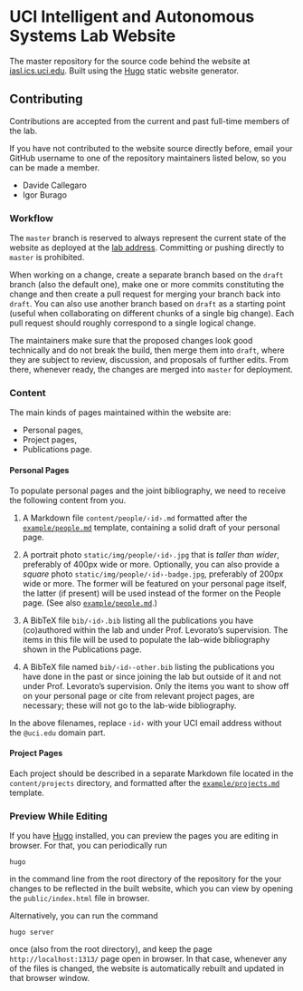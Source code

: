 # UCI Intelligent and Autonomous Systems Lab Website

The master repository for the source code behind the website at
[iasl.ics.uci.edu][iasl].
Built using the [Hugo][hugo] static website generator.

[iasl]: https://iasl.ics.uci.edu
[hugo]: https://gohugo.io

## Contributing

Contributions are accepted from the current and past full-time members
of the lab.

If you have not contributed to the website source directly before,
email your GitHub username to one of the repository maintainers listed
below, so you can be made a member.

- Davide Callegaro
- Igor Burago

### Workflow

The `master` branch is reserved to always represent the current state
of the website as deployed at the [lab address][iasl].
Committing or pushing directly to `master` is prohibited.

When working on a change, create a separate branch based on the
`draft` branch (also the default one), make one or more commits
constituting the change and then create a pull request for merging
your branch back into `draft`.
You can also use another branch based on `draft` as a starting point
(useful when collaborating on different chunks of a single big
change).
Each pull request should roughly correspond to a single logical
change.

The maintainers make sure that the proposed changes look good
technically and do not break the build, then merge them into `draft`,
where they are subject to review, discussion, and proposals of further
edits.
From there, whenever ready, the changes are merged into `master`
for deployment.

### Content

The main kinds of pages maintained within the website are:

- Personal pages,
- Project pages,
- Publications page.

#### Personal Pages

To populate personal pages and the joint bibliography,
we need to receive the following content from you.

1. A Markdown file `content/people/‹id›.md` formatted after the
[`example/people.md`][personal-template] template, containing a solid
draft of your personal page.

2. A portrait photo `static/img/people/‹id›.jpg` that is *taller than
wider*, preferably of 400px wide or more.
Optionally, you can also provide a *square* photo
`static/img/people/‹id›-badge.jpg`, preferably of 200px wide or more.
The former will be featured on your personal page itself, the latter
(if present) will be used instead of the former on the People page.
(See also [`example/people.md`][personal-template].)

3. A BibTeX file `bib/‹id›.bib` listing all the publications you have
(co)authored within the lab and under Prof. Levorato’s supervision.
The items in this file will be used to populate the lab-wide
bibliography shown in the Publications page.

4. A BibTeX file named `bib/‹id›-other.bib` listing the publications you
have done in the past or since joining the lab but outside of it and
not under Prof. Levorato’s supervision.
Only the items you want to show off on your personal page or cite from
relevant project pages, are necessary; these will not go to the
lab-wide bibliography.

In the above filenames, replace `‹id›` with your UCI email address
without the `@uci.edu` domain part.

#### Project Pages

Each project should be described in a separate Markdown file located
in the `content/projects` directory, and formatted after the
[`example/projects.md`][project-template] template.

[personal-template]: https://raw.githubusercontent.com/uci-iasl/website/master/example/people.md
[project-template]: https://raw.githubusercontent.com/uci-iasl/website/master/example/projects.md

### Preview While Editing

If you have [Hugo][hugo] installed, you can preview the pages you
are editing in browser.
For that, you can periodically run

    hugo

in the command line from the root directory of the repository for the
your changes to be reflected in the built website, which you can view
by opening the `public/index.html` file in browser.

Alternatively, you can run the command

    hugo server

once (also from the root directory), and keep the page
`http://localhost:1313/` page open in browser.
In that case, whenever any of the files is changed, the website is
automatically rebuilt and updated in that browser window.
